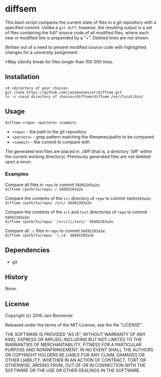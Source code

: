 diffsem
=======

This bash script compares the current state of files in a git repository
with a specified commit. Unlike a `git diff`, however, the resulting 
output is a set of files containing the full* source code of all modified
files, where each new or modified line is prepended by a "+". Deleted lines are
not shown.

Written out of a need to present modified source code with highlighted changes 
for a university assignment.

*May silently break for files longer than 100 000 lines.

## Installation
```
cd <directory of your choice>
git clone https://github.com/janibonnevier/diffsem.git
ln -s <said directory of choice>/diffsem/diffsem /usr/local/bin/
```

## Usage

`diffsem <repo> <pattern> <commit>`

- `<repo>` - the path to the git repository
- `<pattern>` - grep pattern matching the filenames/paths to be compared
- `<commit>` - the commit to compare with

The generated text files are placed in ./diff (that is, a directory 'diff' 
within the current working directory). Previously generated files are not 
deleted upon a rerun.

### Examples
Compare all files in `repo` to commit `58d92203a2e`:  
`diffsem /path/to/repo/ / 58d92203a2e`

Compare the contents of the `src` directory of `repo` to commit `58d92203a2e`:  
`diffsem /path/to/repo/ /src/ 58d92203a2e`

Compare the contents of the `src` and `test` directories of `repo` to commit `58d92203a2e`:  
`diffsem /path/to/repo/ '/src/\|/test/' 58d92203a2e`  

Compare all `.c` files in `repo` to commit `58d92203a2e`:  
`diffsem /path/to/repo/ '\.c$' 58d92203a2e`

## Dependencies

- git

## History

None.

## License

Copyright (c) 2016 Jani Bonnevier

Released under the terms of the MIT License, see the file "LICENSE".

THE SOFTWARE IS PROVIDED "AS IS", WITHOUT WARRANTY OF ANY KIND, EXPRESS OR
IMPLIED, INCLUDING BUT NOT LIMITED TO THE WARRANTIES OF MERCHANTABILITY,
FITNESS FOR A PARTICULAR PURPOSE AND NONINFRINGEMENT. IN NO EVENT SHALL THE
AUTHORS OR COPYRIGHT HOLDERS BE LIABLE FOR ANY CLAIM, DAMAGES OR OTHER
LIABILITY, WHETHER IN AN ACTION OF CONTRACT, TORT OR OTHERWISE, ARISING FROM,
OUT OF OR IN CONNECTION WITH THE SOFTWARE OR THE USE OR OTHER DEALINGS IN THE
SOFTWARE.
